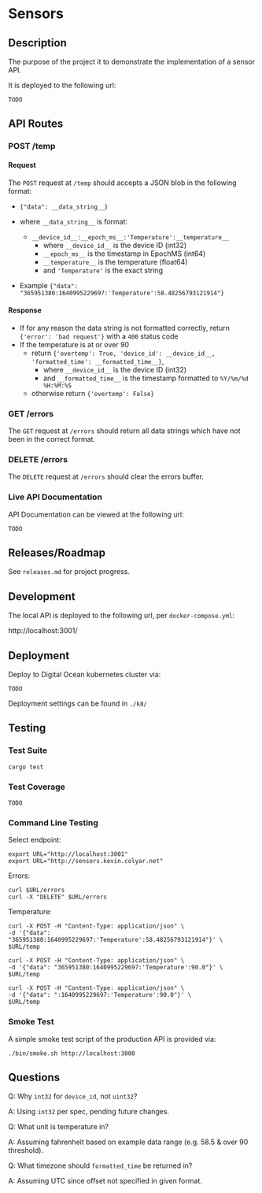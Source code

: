 # Sensors

## Description

The purpose of the project it to demonstrate the implementation of a sensor API.

It is deployed to the following url:

    TODO

## API Routes

### POST /temp

#### Request

The `POST` request at `/temp` should accepts a JSON blob in the following format:

- `{"data": __data_string__}`
- where `__data_string__` is format:
    - `__device_id__:__epoch_ms__:'Temperature':__temperature__`
      - where `__device_id__` is the device ID (int32)
      - `__epoch_ms__` is the timestamp in EpochMS (int64)
      - `__temperature__` is the temperature (float64)
      - and `'Temperature'` is the exact string

- Example `{"data": "365951380:1640995229697:'Temperature':58.48256793121914"}`

#### Response

- If for any reason the data string is not formatted correctly, return `{'error': 'bad request'}` with a `400` status code
- If the temperature is at or over 90
  - return `{'overtemp': True, 'device_id': __device_id__, 'formatted_time': __formatted_time__}`,
    - where `__device_id__` is the device ID (int32)
    - and `__formatted_time__` is the timestamp formatted to `%Y/%m/%d %H:%M:%S`
  - otherwise return `{'overtemp': False}`

### GET /errors

The `GET` request at `/errors` should return all data strings which have not been in the correct format.

### DELETE /errors

The `DELETE` request at `/errors` should clear the errors buffer.

### Live API Documentation

API Documentation can be viewed at the following url:

    TODO

## Releases/Roadmap

See `releases.md` for project progress.

## Development

The local API is deployed to the following url, per `docker-compose.yml`:

http://localhost:3001/

## Deployment

Deploy to Digital Ocean kubernetes cluster via:

    TODO
    
Deployment settings can be found in `./k8/`

## Testing

### Test Suite

    cargo test
    
### Test Coverage

    TODO
    
### Command Line Testing

Select endpoint:

    export URL="http://localhost:3001"
    export URL="http://sensors.kevin.colyar.net"

Errors:

    curl $URL/errors
    curl -X "DELETE" $URL/errors

Temperature:

    curl -X POST -H "Content-Type: application/json" \
    -d '{"data": "365951380:1640995229697:'Temperature':58.48256793121914"}' \
    $URL/temp

    curl -X POST -H "Content-Type: application/json" \
    -d '{"data": "365951380:1640995229697:'Temperature':90.0"}' \
    $URL/temp

    curl -X POST -H "Content-Type: application/json" \
    -d '{"data": ":1640995229697:'Temperature':90.0"}' \
    $URL/temp
    
### Smoke Test

A simple smoke test script of the production API is provided via:

    ./bin/smoke.sh http://localhost:3000

## Questions

Q: Why `int32` for `device_id`, not `uint32`? 

A: Using `int32` per spec, pending future changes.

Q: What unit is temperature in?

A: Assuming fahrenheit based on example data range (e.g. 58.5 & over 90 threshold).

Q: What timezone should `formatted_time` be returned in?

A: Assuming UTC since offset not specified in given format.
